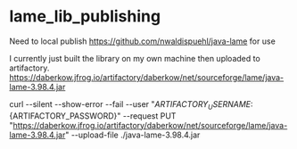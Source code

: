 # lame_lib_publishing
Need to local publish https://github.com/nwaldispuehl/java-lame for use

I currently just built the library on my own machine then uploaded to artifactory. https://daberkow.jfrog.io/artifactory/daberkow/net/sourceforge/lame/java-lame-3.98.4.jar

curl --silent --show-error --fail --user "${ARTIFACTORY_USERNAME}:${ARTIFACTORY_PASSWORD}" --request PUT "https://daberkow.jfrog.io/artifactory/daberkow/net/sourceforge/lame/java-lame-3.98.4.jar" --upload-file ./java-lame-3.98.4.jar
